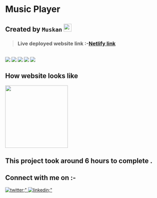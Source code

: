 # Music Player


##  Created by `Muskan` <img src="https://media.giphy.com/media/hvRJCLFzcasrR4ia7z/giphy.gif" width="25px">


> ### **Live deployed website link** :-[Netlify link](https://music-player-git-main-muskan-creator.vercel.app/)
<br>
<span>
<img src="https://img.shields.io/badge/html5%20-%23E34F26.svg?&style=for-the-badge&logo=html5&logoColor=white"/>
<img src="https://img.shields.io/badge/css3%20-%231572B6.svg?&style=for-the-badge&logo=css3&logoColor=white"/>
<img src="https://img.shields.io/badge/git%20-%23404d59.svg?&style=for-the-badge&logo=git&logoColor=white"/>
<img src="https://img.shields.io/badge/github%20-%23121011.svg?&style=for-the-badge&logo=github&logoColor=white"/>
<img src="https://img.shields.io/badge/javascript-vanilla-orange?&style=for-the-badge&logo=github&logoColor=white"/>
</span>

##  How website looks like
<img src ="https://user-images.githubusercontent.com/59757988/211207983-d4b8d230-c033-4630-b21f-0992785c6cfd.png" width="200">




## This project took around 6 hours to complete .

## Connect with me on :-
<a href="https://twitter.com/Muskan11548907?s=08" target="_blank">
    <img src=https://img.shields.io/badge/twitter-%2300acee.svg?&style=for-the-badge&logo=twitter&logoColor=white alt=twitter;" />
  </a>
  <a href="https://www.linkedin.com/in/muskan-bansal-095601189/" target="_blank">
    <img src=https://img.shields.io/badge/LinkedIn-0077B5?style=for-the-badge&logo=linkedin&logoColor=white alt=linkedin;" />
  </a>
